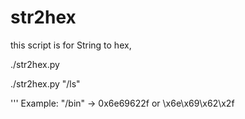 # str2hex

this script is for String to hex,
  
  ./str2hex.py <word for encode>
  
  ./str2hex.py "/ls"
  
  
'''
  Example: "/bin" -> 0x6e69622f or \x6e\x69\x62\x2f
  
  
